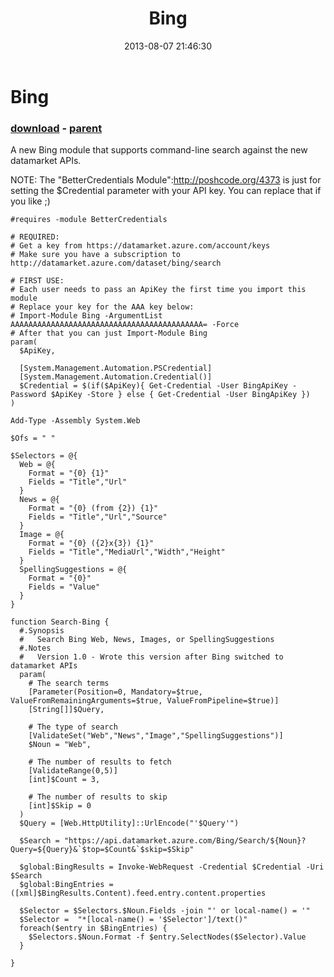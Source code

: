 ﻿---
pid:            4375
poster:         Joel Bennett
title:          Bing
date:           2013-08-07 21:46:30
format:         posh
parent:         4374
parent:         4374

---

# Bing

### [download](4375.ps1) - [parent](4374.md)

A new Bing module that supports command-line search against the new datamarket APIs.

NOTE: The "BetterCredentials Module":http://poshcode.org/4373 is just for setting the $Credential parameter with your API key. You can replace that if you like ;)

```posh
#requires -module BetterCredentials

# REQUIRED:
# Get a key from https://datamarket.azure.com/account/keys 
# Make sure you have a subscription to http://datamarket.azure.com/dataset/bing/search

# FIRST USE:
# Each user needs to pass an ApiKey the first time you import this module
# Replace your key for the AAA key below:
# Import-Module Bing -ArgumentList AAAAAAAAAAAAAAAAAAAAAAAAAAAAAAAAAAAAAAAAAAA= -Force
# After that you can just Import-Module Bing
param(
  $ApiKey,

  [System.Management.Automation.PSCredential]
  [System.Management.Automation.Credential()]
  $Credential = $(if($ApiKey){ Get-Credential -User BingApiKey -Password $ApiKey -Store } else { Get-Credential -User BingApiKey })
)

Add-Type -Assembly System.Web

$Ofs = " "

$Selectors = @{
  Web = @{
    Format = "{0} {1}"
    Fields = "Title","Url"
  }
  News = @{
    Format = "{0} (from {2}) {1}"
    Fields = "Title","Url","Source"
  }
  Image = @{
    Format = "{0} ({2}x{3}) {1}"
    Fields = "Title","MediaUrl","Width","Height"
  }
  SpellingSuggestions = @{ 
    Format = "{0}"
    Fields = "Value"
  }
}

function Search-Bing {
  #.Synopsis
  #   Search Bing Web, News, Images, or SpellingSuggestions
  #.Notes
  #   Version 1.0 - Wrote this version after Bing switched to datamarket APIs
  param(
    # The search terms
    [Parameter(Position=0, Mandatory=$true, ValueFromRemainingArguments=$true, ValueFromPipeline=$true)]
    [String[]]$Query,

    # The type of search
    [ValidateSet("Web","News","Image","SpellingSuggestions")]
    $Noun = "Web",

    # The number of results to fetch
    [ValidateRange(0,5)]
    [int]$Count = 3,

    # The number of results to skip
    [int]$Skip = 0
  )
  $Query = [Web.HttpUtility]::UrlEncode("'$Query'")

  $Search = "https://api.datamarket.azure.com/Bing/Search/${Noun}?Query=${Query}&`$top=$Count&`$skip=$Skip"

  $global:BingResults = Invoke-WebRequest -Credential $Credential -Uri $Search
  $global:BingEntries = ([xml]$BingResults.Content).feed.entry.content.properties

  $Selector = $Selectors.$Noun.Fields -join "' or local-name() = '"
  $Selector =  "*[local-name() = '$Selector']/text()"
  foreach($entry in $BingEntries) {
    $Selectors.$Noun.Format -f $entry.SelectNodes($Selector).Value
  }

}
```
